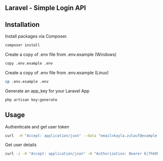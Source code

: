 ## Laravel - Simple Login API

## Installation

Install packages via Composer.

```bash
composer install
```

Create a copy of .env file from .env.example (Windows)

```bash
copy .env.example .env
```

Create a copy of .env file from .env.example (Linux)

```bash
cp .env.example .env
```

Generate an app_key for your Laravel App

```bash
php artisan key:generate
```

## Usage

Authenticate and get user token

```bash
curl  -H "Accept: application/json" --data "email=kayla.zulauf@example.net&password=password" -X POST http://domain.test/api/login
```
Get user details

```bash
curl -i -H "Accept: application/json" -H "Authorization: Bearer 6|7hkD95s9MR3HcvdD1thtEXW467iRLQnkfHodudu9" -X GET http://domain.test/api/user
```

